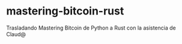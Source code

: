 # mastering-bitcoin-rust
Trasladando Mastering Bitcoin de Python a Rust con la asistencia de Claud@

